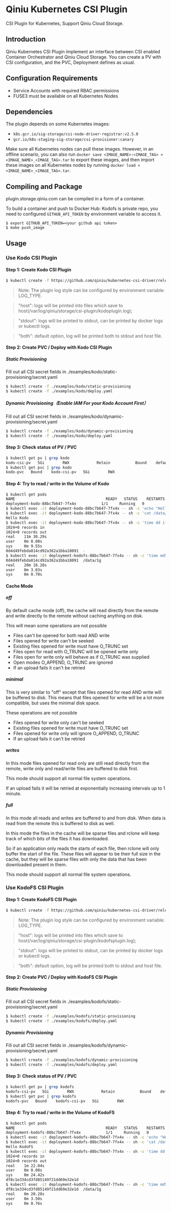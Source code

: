 # Qiniu Kubernetes CSI Plugin

CSI Plugin for Kubernetes, Support Qiniu Cloud Storage.

## Introduction

Qiniu Kubernetes CSI Plugin implement an interface between CSI enabled Container Orchestrator and Qiniu Cloud Storage. You can create a PV with CSI configuration, and the PVC, Deployment defines as usual.

## Configuration Requirements

* Service Accounts with required RBAC permissions
* FUSE3 must be available on all Kubernetes Nodes

## Dependencies

The plugin depends on some Kubernetes images:

- `k8s.gcr.io/sig-storage/csi-node-driver-registrar:v2.5.0`
- `gcr.io/k8s-staging-sig-storage/csi-provisioner:canary`

Make sure all Kubernetes nodes can pull these images.
However, in an offline scenario, you can also run `docker save <IMAGE_NAME>:<IMAGE_TAG> > <IMAGE_NAME>_<IMAGE_TAG>.tar` to export these images, and then import these images on all Kubernetes nodes by running `docker load < <IMAGE_NAME>_<IMAGE_TAG>.tar`.

## Compiling and Package

plugin.storage.qiniu.com can be compiled in a form of a container.

To build a container and push to Docker Hub:
Kodofs is private repo, you need to configured `GITHUB_API_TOKEN` by environment variable to access it.
```
$ export GITHUB_API_TOKEN=<your github api token>
$ make push_image
```

## Usage

### Use Kodo CSI Plugin

#### Step 1: Create Kodo CSI Plugin

```sh
$ kubectl create -f https://github.com/qiniu/kubernetes-csi-driver/releases/download/v0.2.0/kodo-plugin.yaml
```

> Note: The plugin log style can be configured by environment variable: LOG_TYPE.

> "host": logs will be printed into files which save to host(/var/log/qiniu/storage/csi-plugin/kodoplugin.log);

> "stdout": logs will be printed to stdout, can be printed by docker logs or kubectl logs.

> "both": default option, log will be printed both to stdout and host file.

#### Step 2: Create PVC / Deploy with Kodo CSI Plugin

##### Static Provisioning

Fill out all CSI secret fields in ./examples/kodo/static-provisioning/secret.yaml

```sh
$ kubectl create -f ./examples/kodo/static-provisioning
$ kubectl create -f ./examples/kodo/deploy.yaml
```

##### Dynamic Provisioning（Enable IAM For your Kodo Account First）

Fill out all CSI secret fields in ./examples/kodo/dynamic-provisioning/secret.yaml

```sh
$ kubectl create -f ./examples/kodo/dynamic-provisioning
$ kubectl create -f ./examples/kodo/deploy.yaml
```

#### Step 3: Check status of PV / PVC

```sh
$ kubectl get pv | grep kodo
kodo-csi-pv   5Gi        RWX            Retain           Bound    default/kodo-pvc                           10m
$ kubectl get pvc | grep kodo
kodo-pvc   Bound    kodo-csi-pv   5Gi        RWX                           10m
```

#### Step 4: Try to read / write in the Volume of Kodo

```sh
$ kubectl get pods
NAME                                        READY   STATUS    RESTARTS   AGE
deployment-kodo-88bc7b647-7fx4x           1/1     Running   0          14m
$ kubectl exec -it deployment-kodo-88bc7b647-7fx4x -- sh -c 'echo "Hello Kodo" > /data/hello.txt'
$ kubectl exec -it deployment-kodo-88bc7b647-7fx4x -- sh -c 'cat /data/hello.txt'
Hello Kodo
$ kubectl exec -it deployment-kodo-88bc7b647-7fx4x -- sh -c 'time dd if=/dev/urandom of=/dev/stdout bs=1048576 count=1024 | tee >(md5sum) >/data/1g'
1024+0 records in
1024+0 records out
real    11m 30.29s
user    0m 0.00s
sys     0m 9.55s
0d4d49febda814cd92a362a1bba18091  -
$ kubectl exec -it deployment-kodofs-88bc7b647-7fx4x -- sh -c 'time md5sum /data/1g'
0d4d49febda814cd92a362a1bba18091  /data/1g
real    20m 18.28s
user    0m 3.03s
sys     0m 0.70s
```

#### Cache Mode

##### off

By default cache mode (off), the cache will read directly from the remote and write directly to the remote without caching anything on disk.

This will mean some operations are not possible

* Files can't be opened for both read AND write
* Files opened for write can't be seeked
* Existing files opened for write must have O_TRUNC set
* Files open for read with O_TRUNC will be opened write only
* Files open for write only will behave as if O_TRUNC was supplied
* Open modes O_APPEND, O_TRUNC are ignored
* If an upload fails it can't be retried

##### minimal

This is very similar to "off" except that files opened for read AND write will be buffered to disk. This means that files opened for write will be a lot more compatible, but uses the minimal disk space.

These operations are not possible

* Files opened for write only can't be seeked
* Existing files opened for write must have O_TRUNC set
* Files opened for write only will ignore O_APPEND, O_TRUNC
* If an upload fails it can't be retried

##### writes

In this mode files opened for read only are still read directly from the remote, write only and read/write files are buffered to disk first.

This mode should support all normal file system operations.

If an upload fails it will be retried at exponentially increasing intervals up to 1 minute.

##### full

In this mode all reads and writes are buffered to and from disk. When data is read from the remote this is buffered to disk as well.

In this mode the files in the cache will be sparse files and rclone will keep track of which bits of the files it has downloaded.

So if an application only reads the starts of each file, then rclone will only buffer the start of the file. These files will appear to be their full size in the cache, but they will be sparse files with only the data that has been downloaded present in them.

This mode should support all normal file system operations.

### Use KodoFS CSI Plugin

#### Step 1: Create KodoFS CSI Plugin

```sh
$ kubectl create -f https://github.com/qiniu/kubernetes-csi-driver/releases/download/v0.2.0/kodofs-plugin.yaml
```

> Note: The plugin log style can be configured by environment variable: LOG_TYPE.

> "host": logs will be printed into files which save to host(/var/log/qiniu/storage/csi-plugin/kodofsplugin.log);

> "stdout": logs will be printed to stdout, can be printed by docker logs or kubectl logs.

> "both": default option, log will be printed both to stdout and host file.

#### Step 2: Create PVC / Deploy with KodoFS CSI Plugin

##### Static Provisioning

Fill out all CSI secret fields in ./examples/kodofs/static-provisioning/secret.yaml

```sh
$ kubectl create -f ./examples/kodofs/static-provisioning
$ kubectl create -f ./examples/kodofs/deploy.yaml
```

##### Dynamic Provisioning

Fill out all CSI secret fields in ./examples/kodofs/dynamic-provisioning/secret.yaml

```sh
$ kubectl create -f ./examples/kodofs/dynamic-provisioning
$ kubectl create -f ./examples/kodofs/deploy.yaml
```

#### Step 3: Check status of PV / PVC

```sh
$ kubectl get pv | grep kodofs
kodofs-csi-pv   5Gi        RWX            Retain           Bound    default/kodofs-pvc                           10m
$ kubectl get pvc | grep kodofs
kodofs-pvc   Bound    kodofs-csi-pv   5Gi        RWX                           10m
```

#### Step 4: Try to read / write in the Volume of KodoFS

```sh
$ kubectl get pods
NAME                                        READY   STATUS    RESTARTS   AGE
deployment-kodofs-88bc7b647-7fx4x           1/1     Running   0          14m
$ kubectl exec -it deployment-kodofs-88bc7b647-7fx4x -- sh -c 'echo "Hello KodoFS" > /data/hello.txt'
$ kubectl exec -it deployment-kodofs-88bc7b647-7fx4x -- sh -c 'cat /data/hello.txt'
Hello KodoFS
$ kubectl exec -it deployment-kodofs-88bc7b647-7fx4x -- sh -c 'time dd if=/dev/urandom of=/dev/stdout bs=1048576 count=1024 | tee >(md5sum) >/data/1g'
1024+0 records in
1024+0 records out
real    1m 22.04s
user    0m 0.00s
sys     0m 24.42s
df8c1e334cd3fd85149f21dd69e32e1d  -
$ kubectl exec -it deployment-kodofs-88bc7b647-7fx4x -- sh -c 'time md5sum /data/1g'
df8c1e334cd3fd85149f21dd69e32e1d  /data/1g
real    0m 20.28s
user    0m 3.50s
sys     0m 0.76s
```
